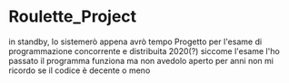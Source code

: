 # Roulette_Project
in standby, lo sistemerò appena avrò tempo
Progetto per l'esame di programmazione concorrente e distribuita 2020(?) siccome l'esame l'ho passato il programma funziona ma non avedolo aperto per anni non mi ricordo se il codice è decente o meno
